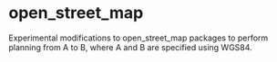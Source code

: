 open_street_map
===============

Experimental modifications to open_street_map packages to perform planning from A to B, where A and B are specified using WGS84.

